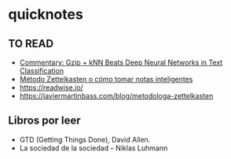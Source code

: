 # quicknotes


## TO READ

- [Commentary: Gzip + kNN Beats Deep Neural Networks in Text Classification](https://github.com/VictorCabello/quicknotes/assets/3954332/ab4fb760-4343-4624-b546-d2790f419ab1)
- [Método Zettelkasten o cómo tomar notas inteligentes](https://colaboratorio.net/javierinsitu/colaboratorio/2020/metodo-zettelkasten-notas-inteligentes/)
- https://readwise.io/
- https://javiermartinbass.com/blog/metodologa-zettelkasten

## Libros por leer

- GTD (Getting Things Done), David Allen.
- La sociedad de la sociedad – Niklas Luhmann
